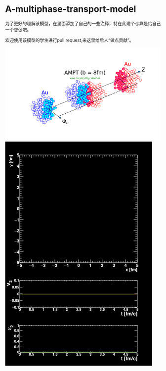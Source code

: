 # A-multiphase-transport-model

为了更好的理解该模型，在里面添加了自己的一些注释，特在此建个仓算是给自己一个督促吧。

欢迎使用该模型的学生进行pull request,来这里给后人“做点贡献”。

![AMPT](https://github.com/Jinxiaohai/A-multiphase-transport-model/raw/master/AMPT.png)
![scatter](https://github.com/Jinxiaohai/A-multiphase-transport-model/raw/master/parton.gif)
